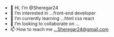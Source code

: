 - 👋 Hi, I’m @Sheregar24
- 👀 I’m interested in ...front-end developer 
- 🌱 I’m currently learning ...html css react
- 💞️ I’m looking to collaborate on ...
- 📫 How to reach me ...Sheregar24@gmail.com 

<!---
Sheregar24/Sheregar24 is a ✨ special ✨ repository because its `README.md` (this file) appears on your GitHub profile.
You can click the Preview link to take a look at your changes.
--->
